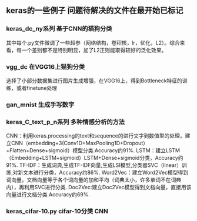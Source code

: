 ## keras的一些例子 问题待解决的文件在最开始已标记
### keras_dc_ny系列  基于CNN的猫狗分类
其中每个.py文件微调了一些超参（网络结构，卷积核，lr，优化，L2）。综合来看，每一个差别都不是特别明显，加了L2正则能取得较好的泛化效果。

### vgg_dc  在VGG16上猫狗分类
选择了小部分数据集进行图片生成增强，在VGG16上，得到Bottleneck特征的训练，或者finetune处理

### gan_mnist  生成手写数字

### keras_C_text_p_n系列  多种情感分析的方法
CNN：利用keras.processing的text和sequence的进行文字到数值型的处理，建立CNN（embedding+3(Conv1D+MaxPooling1D+Dropout）+Flatten+Dense+sigmoid）模型分类.Accuracy约91%.
LSTM：建立LSTM（Embedding+LSTM+sigmoid）LSTM+Dense+sigmoid分类，Accuracy约91%.
TF-IDF：生成词典,生成TF-IDF向量,生成LSI模型,分类器SVC（linear）训练,对新文本进行分类，Accuracy约86%.
Word2Vec：建立Word2Vec模型得到词向量，文档向量等于各个词向量的加和平均（词典太小，许多单词不在词典内），再利用SVC进行分类. 
Doc2Vec:建立Doc2Vec模型得到文档向量，直接用该向量进行文档分类.Accuracy约69%.
### keras_cifar-10.py  cifar-10分类  CNN
